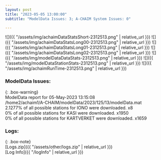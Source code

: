 ```yaml
---
layout: post
title: "2023-05-05 13:00:00"
subtitle: "ModelData Issues: 3; A-CHAIM System Issues: 0"

---
```


![]({{ "/assets/img/achaimDataStatsShort-2312513.png" | relative_url }})
![]({{ "/assets/img/achaimDataStatsLong00-2312513.png" | relative_url }})
![]({{ "/assets/img/achaimDataStatsLong01-2312513.png" | relative_url }})
![]({{ "/assets/img/achaimDataStatsLong02-2312513.png" | relative_url }})
![]({{ "/assets/img/modelDataDataStats-2312513.png" | relative_url }})
![]({{ "/assets/img/modelDataStationStats-2312513.png" | relative_url }})
![]({{ "/assets/img/achaimRunTime-2312513.png" | relative_url }})


### ModelData Issues:  
  
{: .box-warning}  
 ModelData report for 05-May-2023 13:15:08   
 /home2/achaim1/A-CHAIM/modelData/2023/125/13/modelData.mat   
 2.1277% of all possible stations for IONO were downloaded. x8   
 0% of all possible stations for KASI were downloaded. x1950   
 0% of all possible stations for KARTVERKET were downloaded. x1659   
  


### Logs:  
  
{: .box-note}  
[Logs.zip]({{ "/assets/other/logs.zip" | relative_url }})  
[Log Info]({{ "/logInfo" | relative_url }})  
